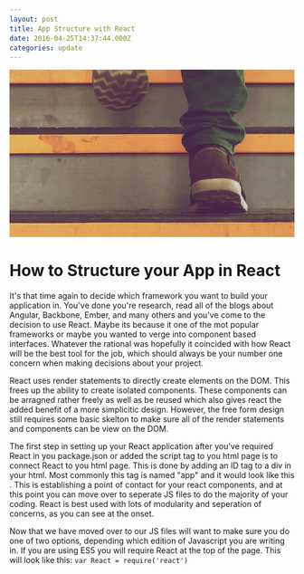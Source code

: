 ```yaml
---
layout: post
title: App Structure with React
date: 2016-04-25T14:37:44.000Z
categories: update
---
```


<img src="/images/fulls/04.jpg" class="fit image">

<h1>How to Structure your App in React</h1>

<p>It's that time again to decide which framework you want to build your application in. You've done you're research, read all of the blogs about Angular, Backbone, Ember, and many others and you've come to the decision to use React. Maybe its because it one of the mot popular frameworks or maybe you wanted to verge into component based interfaces. Whatever the rational was hopefully it coincided with how React will be the best tool for the job, which should always be your number one concern when making decisions about your project.</p>

<p>React uses render statements to directly create elements on the DOM. This frees up the ability to create isolated components. These components can be arragned rather freely as well as be reused which also gives react the added benefit of a more simplicitic design. However, the free form design still requires some basic skelton to make sure all of the render statements and components can be view on the DOM.</p>

<p>The first step in setting up your React application after you've required React in you package.json or added the script tag to you html page is to connect React to you html page. This is done by adding an ID tag to a div in your html. Most commonly this tag is named "app" and it would look like this <code></div id='app'></code>. This is establishing a point of contact for your react components, and at this point you can move over to seperate JS files to do the majority of your coding. React is best used with lots of modularity and seperation of concerns, as you can see at the onset.</p>

<p>Now that we have moved over to our JS files will want to make sure you do one of two options, depending which edition of Javascript you are writing in. If you are using ES5 you will require React at the top of the page. This will look like this: <code>var React = require('react')</code></p>